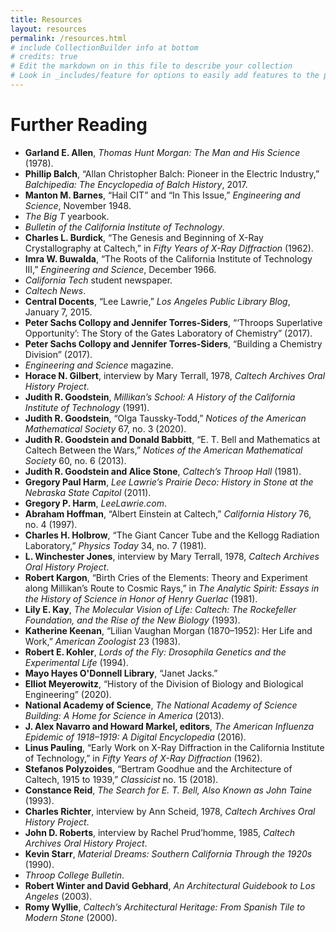 ```yaml
---
title: Resources
layout: resources
permalink: /resources.html
# include CollectionBuilder info at bottom
# credits: true
# Edit the markdown on in this file to describe your collection
# Look in _includes/feature for options to easily add features to the page
---
```


<div class="container py-5">
    <h1 class="mb-4">Further Reading</h1>
    <ul>
      <li><strong>Garland E. Allen</strong>, <em>Thomas Hunt Morgan: The Man and His Science</em> (1978).</li>
      <li><strong>Phillip Balch</strong>, “Allan Christopher Balch: Pioneer in the Electric Industry,” <em>Balchipedia: The Encyclopedia of Balch History</em>, 2017.</li>
      <li><strong>Manton M. Barnes</strong>, “Hail CIT” and “In This Issue,” <em>Engineering and Science</em>, November 1948.</li>
      <li><em>The Big T</em> yearbook.</li>
      <li><em>Bulletin of the California Institute of Technology</em>.</li>
      <li><strong>Charles L. Burdick</strong>, “The Genesis and Beginning of X-Ray Crystallography at Caltech,” in <em>Fifty Years of X-Ray Diffraction</em> (1962).</li>
      <li><strong>Imra W. Buwalda</strong>, “The Roots of the California Institute of Technology III,” <em>Engineering and Science</em>, December 1966.</li>
      <li><em>California Tech</em> student newspaper.</li>
      <li><em>Caltech News</em>.</li>
      <li><strong>Central Docents</strong>, “Lee Lawrie,” <em>Los Angeles Public Library Blog</em>, January 7, 2015.</li>
      <li><strong>Peter Sachs Collopy and Jennifer Torres-Siders</strong>, “‘Throops Superlative Opportunity’: The Story of the Gates Laboratory of Chemistry” (2017).</li>
      <li><strong>Peter Sachs Collopy and Jennifer Torres-Siders</strong>, “Building a Chemistry Division” (2017).</li>
      <li><em>Engineering and Science</em> magazine.</li>
      <li><strong>Horace N. Gilbert</strong>, interview by Mary Terrall, 1978, <em>Caltech Archives Oral History Project</em>.</li>
      <li><strong>Judith R. Goodstein</strong>, <em>Millikan’s School: A History of the California Institute of Technology</em> (1991).</li>
      <li><strong>Judith R. Goodstein</strong>, “Olga Taussky-Todd,” <em>Notices of the American Mathematical Society</em> 67, no. 3 (2020).</li>
      <li><strong>Judith R. Goodstein and Donald Babbitt</strong>, “E. T. Bell and Mathematics at Caltech Between the Wars,” <em>Notices of the American Mathematical Society</em> 60, no. 6 (2013).</li>
      <li><strong>Judith R. Goodstein and Alice Stone</strong>, <em>Caltech’s Throop Hall</em> (1981).</li>
      <li><strong>Gregory Paul Harm</strong>, <em>Lee Lawrie’s Prairie Deco: History in Stone at the Nebraska State Capitol</em> (2011).</li>
      <li><strong>Gregory P. Harm</strong>, <em>LeeLawrie.com</em>.</li>
      <li><strong>Abraham Hoffman</strong>, “Albert Einstein at Caltech,” <em>California History</em> 76, no. 4 (1997).</li>
      <li><strong>Charles H. Holbrow</strong>, “The Giant Cancer Tube and the Kellogg Radiation Laboratory,” <em>Physics Today</em> 34, no. 7 (1981).</li>
      <li><strong>L. Winchester Jones</strong>, interview by Mary Terrall, 1978, <em>Caltech Archives Oral History Project</em>.</li>
      <li><strong>Robert Kargon</strong>, “Birth Cries of the Elements: Theory and Experiment along Millikan’s Route to Cosmic Rays,” in <em>The Analytic Spirit: Essays in the History of Science in Honor of Henry Guerlac</em> (1981).</li>
      <li><strong>Lily E. Kay</strong>, <em>The Molecular Vision of Life: Caltech: The Rockefeller Foundation, and the Rise of the New Biology</em> (1993).</li>
      <li><strong>Katherine Keenan</strong>, “Lilian Vaughan Morgan (1870–1952): Her Life and Work,” <em>American Zoologist</em> 23 (1983).</li>
      <li><strong>Robert E. Kohler</strong>, <em>Lords of the Fly: Drosophila Genetics and the Experimental Life</em> (1994).</li>
      <li><strong>Mayo Hayes O'Donnell Library</strong>, “Janet Jacks.”</li>
      <li><strong>Elliot Meyerowitz</strong>, “History of the Division of Biology and Biological Engineering” (2020).</li>
      <li><strong>National Academy of Science</strong>, <em>The National Academy of Science Building: A Home for Science in America</em> (2013).</li>
      <li><strong>J. Alex Navarro and Howard Markel, editors</strong>, <em>The American Influenza Epidemic of 1918–1919: A Digital Encyclopedia</em> (2016).</li>
      <li><strong>Linus Pauling</strong>, “Early Work on X-Ray Diffraction in the California Institute of Technology,” in <em>Fifty Years of X-Ray Diffraction</em> (1962).</li>
      <li><strong>Stefanos Polyzoides</strong>, “Bertram Goodhue and the Architecture of Caltech, 1915 to 1939,” <em>Classicist</em> no. 15 (2018).</li>
      <li><strong>Constance Reid</strong>, <em>The Search for E. T. Bell, Also Known as John Taine</em> (1993).</li>
      <li><strong>Charles Richter</strong>, interview by Ann Scheid, 1978, <em>Caltech Archives Oral History Project</em>.</li>
      <li><strong>John D. Roberts</strong>, interview by Rachel Prud’homme, 1985, <em>Caltech Archives Oral History Project</em>.</li>
      <li><strong>Kevin Starr</strong>, <em>Material Dreams: Southern California Through the 1920s</em> (1990).</li>
      <li><em>Throop College Bulletin</em>.</li>
      <li><strong>Robert Winter and David Gebhard</strong>, <em>An Architectural Guidebook to Los Angeles</em> (2003).</li>
      <li><strong>Romy Wyllie</strong>, <em>Caltech’s Architectural Heritage: From Spanish Tile to Modern Stone</em> (2000).</li>
    </ul>
  </div>
